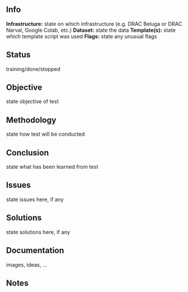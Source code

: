 ## Info

**Infrastructure:** state on which infrastructure (e.g. DRAC Beluga or DRAC Narval, Google Colab, etc.)
**Dataset:** state the data
**Template(s):** state which template script was used
**Flags:** state any unusual flags

## Status

training/done/stopped

## Objective

state objective of test

## Methodology

state how test will be conducted

## Conclusion

state what has been learned from test

## Issues

state issues here, if any

## Solutions

state solutions here, if any

## Documentation

images, ideas, ...

## Notes